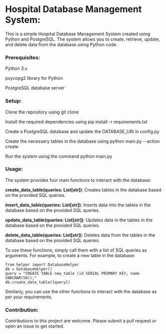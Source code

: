 # Hospital Database Management System:
This is a simple Hospital Database Management System created using Python and PostgreSQL. The system allows you to create, retrieve, update, and delete data from the database using Python code.

### Prerequisites:
Python 3.x

psycopg2 library for Python


PostgreSQL database server

### Setup:
Clone the repository using git clone <repository URL>
  
  
Install the required dependencies using pip install -r requirements.txt
  
  
Create a PostgreSQL database and update the DATABASE_URI in config.py
  
  
Create the necessary tables in the database using python main.py --action create
  
  
Run the system using the command python main.py
  
### Usage:
The system provides four main functions to interact with the database:
  
**create_data_table(queries: List[str])**: Creates tables in the database based on the provided SQL queries.
  
  
**insert_data_table(queries: List[str])**: Inserts data into the tables in the database based on the provided SQL queries.
  
  
**update_data_table(queries: List[str])**: Updates data in the tables in the database based on the provided SQL queries.
  
  
**delete_data_table(queries: List[str])**: Deletes data from the tables in the database based on the provided SQL queries.
  
To use these functions, simply call them with a list of SQL queries as arguments. For example, to create a new table in the database:
```pyhton 
from helper import DatabaseHelper
db = DatabaseHelper()
query = "CREATE TABLE new_table (id SERIAL PRIMARY KEY, name VARCHAR(50));"
db.create_data_table([query])
```

Similarly, you can use the other functions to interact with the database as per your requirements.
  
### Contribution:
Contributions to this project are welcome. Please submit a pull request or open an issue to get started.
